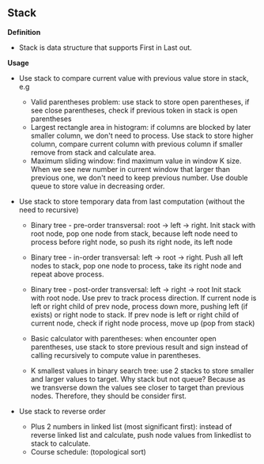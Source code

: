 ## Stack

**Definition**
- Stack is data structure that supports First in Last out.

**Usage**
- Use stack to compare current value with previous value store in stack, e.g
  - Valid parentheses problem: use stack to store open parentheses, if see close
  parentheses, check if previous token in stack is open parentheses
  - Largest rectangle area in histogram: if columns are blocked by later smaller
  column, we don't need to process. Use stack to store higher column, compare current
  column with previous column if smaller remove from stack and calculate area.
  - Maximum sliding window: find maximum value in window K size. When we see new number
  in current window that larger than previous one, we don't need to keep previous
  number. Use double queue to store value in decreasing order.

- Use stack to store temporary data from last computation (without the need to recursive)
  - Binary tree - pre-order transversal: root -> left -> right.
  Init stack with root node, pop one node from stack, because left node need to
  process before right node, so push its right node, its left node
  - Binary tree - in-order transversal: left -> root -> right.
  Push all left nodes to stack, pop one node to process, take its right node
  and repeat above process.
  - Binary tree - post-order transversal: left -> right -> root
  Init stack with root node. Use prev to track process direction. If current node
  is left or right child of prev node, process down more, pushing left (if exists)
  or right node to stack. If prev node is left or right child of current node,
  check if right node process, move up (pop from stack)

  - Basic calculator with parentheses: when encounter open parentheses, use stack
  to store previous result and sign instead of calling recursively to compute value
  in parentheses.
  - K smallest values in binary search tree: use 2 stacks to store smaller and
  larger values to target. Why stack but not queue? Because as we transverse down
  the values see closer to target than previous nodes. Therefore, they should be
  consider first.

- Use stack to reverse order
  - Plus 2 numbers in linked list (most significant first):
  instead of reverse linked list and calculate, push node values from linkedlist
  to stack to calculate.
  - Course schedule: (topological sort)
